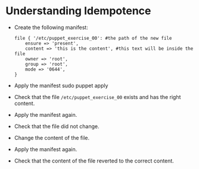 Understanding Idempotence
=========================

* Create the following manifest:
	```puppet
	file { '/etc/puppet_exercise_00': #the path of the new file
		ensure => 'present',
		content => 'this is the content', #this text will be inside the file
		owner => 'root',
		group => 'root',
		mode => '0644',
	}
	```

* Apply the manifest
	sudo puppet apply 

* Check that the file `/etc/puppet_exercise_00` exists and has the right content.

* Apply the manifest again.

* Check that the file did not change.

* Change the content of the file.

* Apply the manifest again.

* Check that the content of the file reverted to the correct content.
